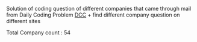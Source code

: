 Solution of coding question of different companies that came through mail from Daily Coding Problem [DCC](https://www.dailycodingproblem.com/) + find different company question on different sites

Total Company count : 54
